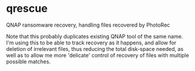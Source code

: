 # qrescue
QNAP ransomware recovery, handling files recovered by PhotoRec

Note that this probably duplicates existing QNAP tool of the same name.  
I'm using this to be able to track recovery as it happens, and allow for deletion of irrelevant files, thus reducing the total disk-space needed, as well as to allow me more 'delicate' control of recovery of files with multiple possible matches.
